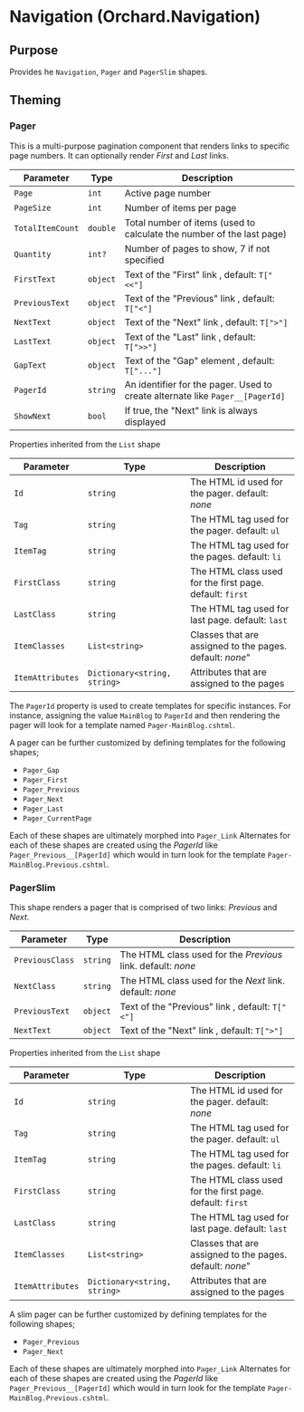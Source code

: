 ﻿# Navigation (Orchard.Navigation)

## Purpose

Provides he `Navigation`, `Pager` and `PagerSlim` shapes.

## Theming

### Pager

This is a multi-purpose pagination component that renders links to specific page numbers.
It can optionally render _First_ and _Last_ links.

| Parameter | Type | Description |
| --------- | ---- |------------ |
| `Page` | `int` | Active page number |
| `PageSize` | `int` | Number of items per page |
| `TotalItemCount` | `double` | Total number of items (used to calculate the number of the last page) |
| `Quantity` | `int?` | Number of pages to show, 7 if not specified |
| `FirstText` | `object` | Text of the "First" link , default: `T["<<"]` |
| `PreviousText` | `object` | Text of the "Previous" link , default: `T["<"]`
| `NextText` | `object` | Text of the "Next" link , default: `T[">"]` |
| `LastText` | `object` | Text of the "Last" link , default: `T[">>"]` |
| `GapText` | `object` | Text of the "Gap" element , default: `T["..."]` |
| `PagerId` | `string` | An identifier for the pager. Used to create alternate like `Pager__[PagerId]` |
| `ShowNext` | `bool` | If true, the "Next" link is always displayed |

Properties inherited from the `List` shape

| Parameter | Type | Description |
| --------- | ---- |------------ |
| `Id` | `string` | The HTML id used for the pager. default: _none_ |
| `Tag` | `string` | The HTML tag used for the pager. default: `ul` |
| `ItemTag` | `string` | The HTML tag used for the pages. default: `li` |
| `FirstClass` | `string` | The HTML class used for the first page. default: `first` |
| `LastClass` | `string` | The HTML tag used for last page. default: `last` |
| `ItemClasses` | `List<string>` | Classes that are assigned to the pages. default: _none_" |
| `ItemAttributes` | `Dictionary<string, string>` | Attributes that are assigned to the pages |

The `PagerId` property is used to create templates for specific instances. For instance, assigning
the value `MainBlog` to `PagerId` and then rendering the pager will look for a template named 
`Pager-MainBlog.cshtml`.

A pager can be further customized by defining templates for the following shapes;
- `Pager_Gap`
- `Pager_First`
- `Pager_Previous`
- `Pager_Next`
- `Pager_Last`
- `Pager_CurrentPage`

Each of these shapes are ultimately morphed into `Pager_Link`
Alternates for each of these shapes are created using the _PagerId_ like `Pager_Previous__[PagerId]` which
would in turn look for the template `Pager-MainBlog.Previous.cshtml`.

### PagerSlim

This shape renders a pager that is comprised of two links: _Previous_ and _Next_.

| Parameter | Type | Description |
| --------- | ---- |------------ |
| `PreviousClass` | `string` | The HTML class used for the _Previous_ link. default: _none_ |
| `NextClass` | `string` | The HTML class used for the _Next_ link. default: _none_ |
| `PreviousText` | `object` | Text of the "Previous" link , default: `T["<"]`
| `NextText` | `object` | Text of the "Next" link , default: `T[">"]` |

Properties inherited from the `List` shape

| Parameter | Type | Description |
| --------- | ---- |------------ |
| `Id` | `string` | The HTML id used for the pager. default: _none_ |
| `Tag` | `string` | The HTML tag used for the pager. default: `ul` |
| `ItemTag` | `string` | The HTML tag used for the pages. default: `li` |
| `FirstClass` | `string` | The HTML class used for the first page. default: `first` |
| `LastClass` | `string` | The HTML tag used for last page. default: `last` |
| `ItemClasses` | `List<string>` | Classes that are assigned to the pages. default: _none_" |
| `ItemAttributes` | `Dictionary<string, string>` | Attributes that are assigned to the pages |

A slim pager can be further customized by defining templates for the following shapes;
- `Pager_Previous`
- `Pager_Next`

Each of these shapes are ultimately morphed into `Pager_Link`
Alternates for each of these shapes are created using the _PagerId_ like `Pager_Previous__[PagerId]` which
would in turn look for the template `Pager-MainBlog.Previous.cshtml`.